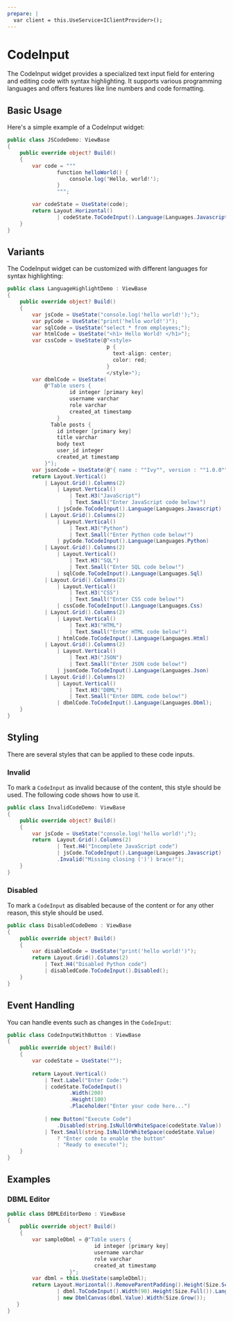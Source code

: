 ```yaml
---
prepare: |
  var client = this.UseService<IClientProvider>();
---
```


# CodeInput

The CodeInput widget provides a specialized text input field for entering and editing code with syntax highlighting. 
It supports various programming languages and offers features like line numbers and code formatting.

## Basic Usage

Here's a simple example of a CodeInput widget:

```csharp
public class JSCodeDemo: ViewBase
{
    public override object? Build()
    {
        var code = """
                function helloWorld() {
                    console.log('Hello, world!');
                }
                """;

        var codeState = UseState(code);
        return Layout.Horizontal() 
                | codeState.ToCodeInput().Language(Languages.Javascript);
    }
}        
```


## Variants

The CodeInput widget can be customized with different languages for syntax highlighting:

```csharp demo-tabs
public class LanguageHighlightDemo : ViewBase
{
    public override object? Build()
    {    
        var jsCode = UseState("console.log('hello world!');");
        var pyCode = UseState("print('hello world!')");
        var sqlCode = UseState("select * from employees;");
        var htmlCode = UseState("<h1> Hello World! </h1>");
        var cssCode = UseState(@"<style>
                                p {
                                  text-align: center;
                                  color: red;
                                } 
                                </style>");
        var dbmlCode = UseState(
            @"Table users {
                    id integer [primary key]
                    username varchar
                    role varchar
                    created_at timestamp
                }
              Table posts {
                id integer [primary key]
                title varchar
                body text
                user_id integer
                created_at timestamp
            }");
        var jsonCode = UseState(@"{ name : ""Ivy"", version : ""1.0.0""}");
        return Layout.Vertical()
            | Layout.Grid().Columns(2) 
                | Layout.Vertical()
                    | Text.H3("JavaScript")
                    | Text.Small("Enter JavaScript code below!") 
                | jsCode.ToCodeInput().Language(Languages.Javascript)
            | Layout.Grid().Columns(2)
                | Layout.Vertical()
                    | Text.H3("Python")
                    | Text.Small("Enter Python code below!")
                | pyCode.ToCodeInput().Language(Languages.Python)
            | Layout.Grid().Columns(2)
                | Layout.Vertical()
                    | Text.H3("SQL")
                    | Text.Small("Enter SQL code below!")
                | sqlCode.ToCodeInput().Language(Languages.Sql)
            | Layout.Grid().Columns(2)
                | Layout.Vertical()
                    | Text.H3("CSS")
                    | Text.Small("Enter CSS code below!")
                | cssCode.ToCodeInput().Language(Languages.Css)
            | Layout.Grid().Columns(2)
                | Layout.Vertical()
                    | Text.H3("HTML")
                    | Text.Small("Enter HTML code below!")
                | htmlCode.ToCodeInput().Language(Languages.Html)
            | Layout.Grid().Columns(2)
                | Layout.Vertical()
                    | Text.H3("JSON")
                    | Text.Small("Enter JSON code below!")
                | jsonCode.ToCodeInput().Language(Languages.Json)
            | Layout.Grid().Columns(2)
                | Layout.Vertical()
                    | Text.H3("DBML")
                    | Text.Small("Enter DBML code below!")
                | dbmlCode.ToCodeInput().Language(Languages.Dbml);        
    }   
}    
```

## Styling 
There are several styles that can be applied to these code inputs. 

### Invalid 
To mark a `CodeInput` as invalid because of the content, this style should be used. 
The following code shows how to use it. 

```csharp demo-below
public class InvalidCodeDemo: ViewBase
{
    public override object? Build()
    {
        var jsCode = UseState("console.log('hello world!';");
        return  Layout.Grid().Columns(2) 
                | Text.H4("Incomplete JavaScript code") 
                | jsCode.ToCodeInput().Language(Languages.Javascript)
                .Invalid("Missing closing (')') brace!");
    }
}
```

### Disabled 
To mark a `CodeInput` as disabled because of the content or for any other reason, this style
should be used. 

```csharp demo-below
public class DisabledCodeDemo : ViewBase
{
    public override object? Build()
    {
        var disabledCode = UseState("print('hello world!')");
        return Layout.Grid().Columns(2)
            | Text.H4("Disabled Python code")
            | disabledCode.ToCodeInput().Disabled();
    }
}
```


## Event Handling

You can handle events such as changes in the `CodeInput`: 

```csharp demo-below
public class CodeInputWithButton : ViewBase 
{
    public override object? Build()
    {        
        var codeState = UseState("");
        
        return Layout.Vertical()
            | Text.Label("Enter Code:")
            | codeState.ToCodeInput()
                    .Width(200)
                    .Height(100)
                    .Placeholder("Enter your code here...")
            
            | new Button("Execute Code")
                .Disabled(string.IsNullOrWhiteSpace(codeState.Value))
            | Text.Small(string.IsNullOrWhiteSpace(codeState.Value) 
                ? "Enter code to enable the button" 
                : "Ready to execute!");
    }
}

```


<WidgetDocs Type="Ivy.CodeInput" ExtensionTypes="Ivy.CodeInputExtensions" SourceUrl="https://github.com/Ivy-Interactive/Ivy-Framework/blob/main/Ivy/Widgets/Inputs/CodeInput.cs"/>

## Examples

### DBML Editor

```csharp demo-below
public class DBMLEditorDemo : ViewBase
{
    public override object? Build()
    {
        var sampleDbml = @"Table users {
                            id integer [primary key]
                            username varchar
                            role varchar
                            created_at timestamp
                    }";
        var dbml = this.UseState(sampleDbml);
        return Layout.Horizontal().RemoveParentPadding().Height(Size.Screen())
                | dbml.ToCodeInput().Width(90).Height(Size.Full()).Language(Languages.Dbml)
                | new DbmlCanvas(dbml.Value).Width(Size.Grow());
   }
}

``` 